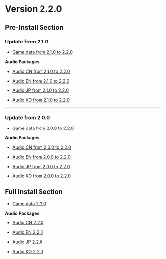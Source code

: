 # Version 2.2.0

## Pre-Install Section

### Update from 2.1.0

- [Game data from 2.1.0 to 2.2.0](https://autopatchhk.yuanshen.com/client_app/update/hk4e_global/10/game_2.1.0_2.2.0_diff_4v9prHYT3QOD628M.zip)

**Audio Packages**

- [Audio CN from 2.1.0 to 2.2.0](https://autopatchhk.yuanshen.com/client_app/update/hk4e_global/10/zh-cn_2.1.0_2.2.0_diff_OQanfLW1ClY5hswv.zip)

- [Audio EN from 2.1.0 to 2.2.0](https://autopatchhk.yuanshen.com/client_app/update/hk4e_global/10/en-us_2.1.0_2.2.0_diff_e8pIgj039NSGh7i4.zip)

- [Audio JP from 2.1.0 to 2.2.0](https://autopatchhk.yuanshen.com/client_app/update/hk4e_global/10/ja-jp_2.1.0_2.2.0_diff_UC6QMjzTyguFKomW.zip)

- [Audio KO from 2.1.0 to 2.2.0](https://autopatchhk.yuanshen.com/client_app/update/hk4e_global/10/ko-kr_2.1.0_2.2.0_diff_rynlNTw32CAubHjk.zip)

----

### Update from 2.0.0

- [Game data from 2.0.0 to 2.2.0](https://autopatchhk.yuanshen.com/client_app/update/hk4e_global/10/game_2.0.0_2.2.0_diff_4fBjlXcqzgVsQ5ZG.zip)

**Audio Packages**

- [Audio CN from 2.0.0 to 2.2.0](https://autopatchhk.yuanshen.com/client_app/update/hk4e_global/10/zh-cn_2.0.0_2.2.0_diff_E7gjdsbeBx3InRhH.zip)

- [Audio EN from 2.0.0 to 2.2.0](https://autopatchhk.yuanshen.com/client_app/update/hk4e_global/10/en-us_2.0.0_2.2.0_diff_7lxrW0qg8M9mRCwj.zip)

- [Audio JP from 2.0.0 to 2.2.0](https://autopatchhk.yuanshen.com/client_app/update/hk4e_global/10/ja-jp_2.0.0_2.2.0_diff_e4x8DkLvUHPuiZEJ.zip)

- [Audio KO from 2.0.0 to 2.2.0](https://autopatchhk.yuanshen.com/client_app/update/hk4e_global/10/ko-kr_2.0.0_2.2.0_diff_hrUCmFj4qz83XSwJ.zip)

## Full Install Section

- [Game data 2.2.0](https://autopatchhk.yuanshen.com/client_app/pc_mihoyo/20211013_407d783aa6b98191/GenshinImpact_2.2.0.zip)

**Audio Packages**

- [Audio CN 2.2.0](https://autopatchhk.yuanshen.com/client_app/pc_mihoyo/20211013_407d783aa6b98191/Audio_Chinese_2.2.0.zip)

- [Audio EN 2.2.0](https://autopatchhk.yuanshen.com/client_app/pc_mihoyo/20211013_407d783aa6b98191/Audio_English(US)_2.2.0.zip)

- [Audio JP 2.2.0](https://autopatchhk.yuanshen.com/client_app/pc_mihoyo/20211013_407d783aa6b98191/Audio_Japanese_2.2.0.zip)

- [Audio KO 2.2.0](https://autopatchhk.yuanshen.com/client_app/pc_mihoyo/20211013_407d783aa6b98191/Audio_Korean_2.2.0.zip)
